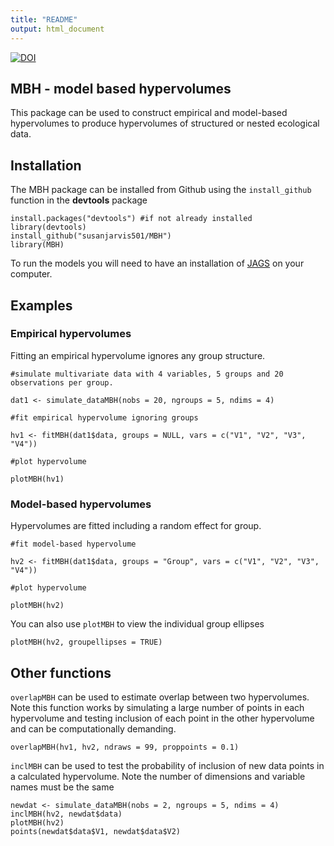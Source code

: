 ```yaml
---
title: "README"
output: html_document
---
```


[![DOI](https://zenodo.org/badge/161477972.svg)](https://zenodo.org/badge/latestdoi/161477972)


## MBH - model based hypervolumes

This package can be used to construct empirical and model-based hypervolumes to produce hypervolumes of structured or nested ecological data. 

## Installation

The MBH package can be installed from Github using the `install_github` function in the  **devtools** package

```{r}
install.packages("devtools") #if not already installed
library(devtools)
install_github("susanjarvis501/MBH")
library(MBH)
```

To run the models you will need to have an installation of [JAGS](http://mcmc-jags.sourceforge.net/) on your computer. 

## Examples

### Empirical hypervolumes

Fitting an empirical hypervolume ignores any group structure.

```{r}
#simulate multivariate data with 4 variables, 5 groups and 20 observations per group.

dat1 <- simulate_dataMBH(nobs = 20, ngroups = 5, ndims = 4)

#fit empirical hypervolume ignoring groups

hv1 <- fitMBH(dat1$data, groups = NULL, vars = c("V1", "V2", "V3", "V4"))

#plot hypervolume

plotMBH(hv1)

```

### Model-based hypervolumes

Hypervolumes are fitted including a random effect for group.

```{r}
#fit model-based hypervolume

hv2 <- fitMBH(dat1$data, groups = "Group", vars = c("V1", "V2", "V3", "V4"))

#plot hypervolume

plotMBH(hv2)

```

You can also use `plotMBH` to view the individual group ellipses

```{r}
plotMBH(hv2, groupellipses = TRUE)
```

## Other functions

`overlapMBH` can be used to estimate overlap between two hypervolumes. Note this function works by simulating a large number of points in each hypervolume and testing inclusion of each point in the other hypervolume and can be computationally demanding.

```{r}
overlapMBH(hv1, hv2, ndraws = 99, proppoints = 0.1)
```

`inclMBH` can be used to test the probability of inclusion of new data points in a calculated hypervolume. Note the number of dimensions and variable names must be the same

```{r}
newdat <- simulate_dataMBH(nobs = 2, ngroups = 5, ndims = 4)
inclMBH(hv2, newdat$data)
plotMBH(hv2)
points(newdat$data$V1, newdat$data$V2)
```

